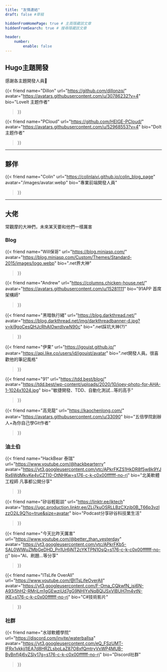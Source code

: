 ```yaml
---
title: "友情連結"
draft: false #草稿

hiddenFromHomePage: true # 主頁隱藏該文章
hiddenFromSearch: true # 搜尋隱藏該文章

header:
    number:
        enable: false
---
```


<!--more-->

## Hugo主題開發

感謝各主題開發人員🥰

{{<
    friend
    name="Dillon"
    url="https://github.com/dillonzq/"
    avatar="https://avatars.githubusercontent.com/u/30786232?v=4"
    bio="LoveIt 主题作者"
>}}

{{<
    friend
    name="PCloud"
    url="https://github.com/HEIGE-PCloud/"
    avatar="https://avatars.githubusercontent.com/u/52968553?v=4"
    bio="DoIt 主题作者"
>}}

---

## 夥伴

{{<
    friend
    name="Colin"
    url="https://colinlaivi.github.io/colin_blog_page"
    avatar="/images/avatar.webp"
    bio="專業前端開發人員"
>}}

---

## 大佬

常觀摩的大神們，未來某天要和他們一樣厲害

### Blog

{{<
    friend
    name="Will保哥"
    url="https://blog.miniasp.com/"
    avatar="https://blog.miniasp.com/Custom/Themes/Standard-2015/images/logo.webp"
    bio=".net界大神"
>}}

{{<
    friend
    name="Andrew"
    url="https://columns.chicken-house.net/"
    avatar="https://avatars.githubusercontent.com/u/15281111"
    bio="91APP 首席架構師"
>}}

{{<
    friend
    name="黑暗執行緒"
    url="https://blog.darkthread.net/"
    avatar="https://blog.darkthread.net/img/darkthreadbanner-d.jpg?v=ki9goCesQHJcRhAIOwrdIvwN90c"
    bio=".net踩坑大神(?)"
>}}

{{<
    friend
    name="伊果"
    url="https://igouist.github.io/"
    avatar="https://api.like.co/users/id/igouist/avatar"
    bio=".net開發人員。很喜歡他的筆記風格"
>}}

{{<
    friend
    name="91"
    url="https://tdd.best/blog/"
    avatar="https://tdd.best/wp-content/uploads/2020/10/joey-photo-for-AHA-1-1024x1024.jpg"
    bio="敏捷開發、TDD、自動化測試...等的高手"
>}}

{{<
    friend
    name="高見龍"
    url="https://kaochenlong.com/"
    avatar="https://avatars.githubusercontent.com/u/33090"
    bio="五倍學院創辦人+為你自己學Git作者"
>}}

### 油土伯

{{<
    friend
    name="HackBear 泰瑞"
    url="https://www.youtube.com/@hackbearterry"
    avatar="https://yt3.googleusercontent.com/ytc/APkrFKZS1HkDR8f5w8k9YJRx6WdMkvKe4vCZTI0-OtNHKw=s176-c-k-c0x00ffffff-no-rj"
    bio="北美軟體工程師 凡事都公開分享"
>}}

{{<
    friend
    name="矽谷輕鬆談"
    url="https://linktr.ee/jktech"
    avatar="https://ugc.production.linktr.ee/ZLj7kuOSRLLBzCXzjb0B_T66p3vzIzzO2iL9Q?io=true&size=avatar"
    bio="Podcast分享矽谷科技業生活"
>}}

{{<
    friend
    name="今天比昨天厲害"
    url="https://www.youtube.com/@better_than_yesterday"
    avatar="https://yt3.googleusercontent.com/ytc/APkrFKb5-SAL0WlWuZMbGeDHD_Pn1Ur6jNT2cYKTPN1OsQ=s176-c-k-c0x00ffffff-no-rj"
    bio="AI、刷題...等分享"
>}}

{{<
    friend
    name="ITsLife OverAll"
    url="https://www.youtube.com/@ITsLifeOverAll"
    avatar="https://yt3.googleusercontent.com/F-Oma_CQkwfN_isi6N-A93j5hH2-RMriLm1gGEwzjUd7gG9NHlYxNqBQlJSxVlBUH7m4vtN-iKE=s176-c-k-c0x00ffffff-no-rj"
    bio="C#技術影片"
>}}

### 社群

{{<
    friend
    name="水球軟體學院"
    url="https://discord.com/invite/waterballsa"
    avatar="https://yt3.googleusercontent.com/eQ_FSzUMT-IFRx1vkkjj1lEA7d8HRZLsboLaZ87O8xfQmtryVxWP4MUB-ByBnfl4j6vZSly17g=s176-c-k-c0x00ffffff-no-rj"
    bio="Discord社群"
>}}
